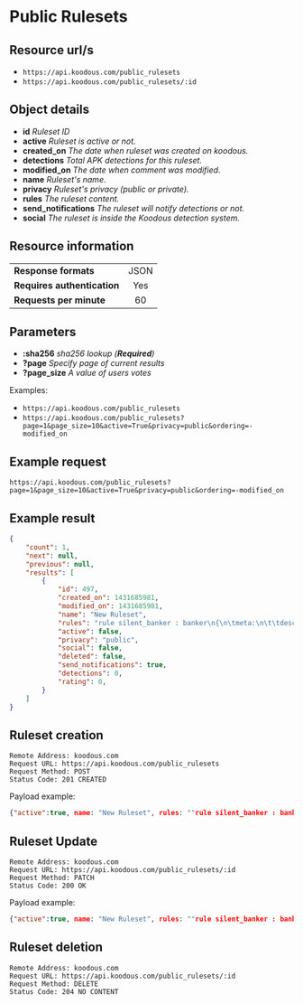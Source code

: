 # Public Rulesets

## Resource url/s

* `https://api.koodous.com/public_rulesets`
* `https://api.koodous.com/public_rulesets/:id`

## Object details

* **id** _Ruleset ID_
* **active** _Ruleset is active or not._
* **created_on** _The date when ruleset was created on koodous._
* **detections** _Total APK detections for this ruleset._
* **modified_on** _The date when comment was modified._
* **name** _Ruleset's name._
* **privacy** _Ruleset's privacy (public or private)._
* **rules** _The ruleset content._
* **send_notifications** _The ruleset will notify detections or not._
* **social** _The ruleset is inside the Koodous detection system._

## Resource information

| | |
| ------------- |:-------------:|
| **Response formats** | JSON |
| **Requires authentication** | Yes |
| **Requests per minute** | 60|

## Parameters

* **:sha256** _sha256 lookup (**Required**)_
* **?page** _Specify page of current results_
* **?page_size** _A value of users votes_

Examples:

* `https://api.koodous.com/public_rulesets`
* `https://api.koodous.com/public_rulesets?page=1&page_size=10&active=True&privacy=public&ordering=-modified_on`

## Example request

`https://api.koodous.com/public_rulesets?page=1&page_size=10&active=True&privacy=public&ordering=-modified_on`

## Example result
```json
{
    "count": 1,
    "next": null,
    "previous": null,
    "results": [
        {
            "id": 497,
            "created_on": 1431685981,
            "modified_on": 1431685981,
            "name": "New Ruleset",
            "rules": "rule silent_banker : banker\n{\n\tmeta:\n\t\tdescription = \"This is just an example\"\n\t\tthread_level = 3\n\t\tin_the_wild = true\n\n\tstrings:\n\t\t$a = {6A 40 68 00 30 00 00 6A 14 8D 91}\n\t\t$b = {8D 4D B0 2B C1 83 C0 27 99 6A 4E 59 F7 F9}\n\t\t$c = \"UVODFRYSIHLNWPEJXQZAKCBGMT\"\n\n\tcondition:\n\t\t$a or $b or $c\n}",
            "active": false,
            "privacy": "public",
            "social": false,
            "deleted": false,
            "send_notifications": true,
            "detections": 0,
            "rating": 0,
        }
    ]
}
```

## Ruleset creation
```
Remote Address: koodous.com
Request URL: https://api.koodous.com/public_rulesets
Request Method: POST
Status Code: 201 CREATED
```

Payload example:

```json
{"active":true, name: "New Ruleset", rules: ""rule silent_banker : banker\n{\n\tmeta:\n\t\tdescription = \"This is just an example\"\n\t\tthread_level = 3\n\t\tin_the_wild = true\n\n\tstrings:\n\t\t$a = {6A 40 68 00 30 00 00 6A 14 8D 91}\n\t\t$b = {8D 4D B0 2B C1 83 C0 27 99 6A 4E 59 F7 F9}\n\t\t$c = \"UVODFRYSIHLNWPEJXQZAKCBGMT\"\n\n\tcondition:\n\t\t$a or $b or $c\n}"}
```

## Ruleset Update
```
Remote Address: koodous.com
Request URL: https://api.koodous.com/public_rulesets/:id
Request Method: PATCH
Status Code: 200 OK
```

Payload example:

```json
{"active":true, name: "New Ruleset", rules: ""rule silent_banker : banker\n{\n\tmeta:\n\t\tdescription = \"This is just an example\"\n\t\tthread_level = 3\n\t\tin_the_wild = true\n\n\tstrings:\n\t\t$a = {6A 40 68 00 30 00 00 6A 14 8D 91}\n\t\t$b = {8D 4D B0 2B C1 83 C0 27 99 6A 4E 59 F7 F9}\n\t\t$c = \"UVODFRYSIHLNWPEJXQZAKCBGMT\"\n\n\tcondition:\n\t\t$a or $b or $c\n}"}
```

## Ruleset deletion

```
Remote Address: koodous.com
Request URL: https://api.koodous.com/public_rulesets/:id
Request Method: DELETE
Status Code: 204 NO CONTENT
```